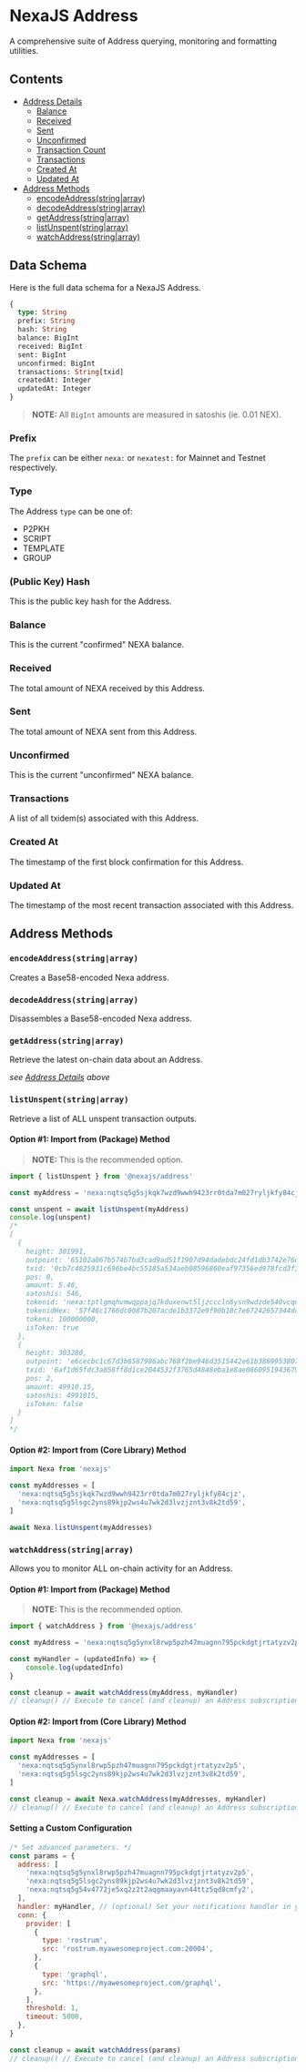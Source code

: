 # NexaJS Address

A comprehensive suite of Address querying, monitoring and formatting utilities.


## Contents

- [Address Details](#address-details)
  - [Balance](#balance)
  - [Received](#received)
  - [Sent](#sent)
  - [Unconfirmed](#unconfirmed)
  - [Transaction Count](#transaction-count)
  - [Transactions](#transactions)
  - [Created At](#createdat)
  - [Updated At](#updatedat)
- [Address Methods](#address-methods)
  - [encodeAddress(string|array)](#encodeaddressstringarray)
  - [decodeAddress(string|array)](#decodeaddressstringarray)
  - [getAddress(string|array)](#getaddressstringarray)
  - [listUnspent(string|array)](#listunspentstringarray)
  - [watchAddress(string|array)](#watchaddressstringarray)


## Data Schema

Here is the full data schema for a NexaJS Address.

```graphql
{
  type: String
  prefix: String
  hash: String
  balance: BigInt
  received: BigInt
  sent: BigInt
  unconfirmed: BigInt
  transactions: String[txid]
  createdAt: Integer
  updatedAt: Integer
}
```

> __NOTE:__ All `BigInt` amounts are measured in satoshis (ie. 0.01 NEX).

### Prefix

The `prefix` can be either `nexa:` or `nexatest:` for Mainnet and Testnet respectively.

### Type

The Address `type` can be one of:
- P2PKH
- SCRIPT
- TEMPLATE
- GROUP

### (Public Key) Hash

This is the public key hash for the Address.

### Balance

This is the current "confirmed" NEXA balance.

### Received

The total amount of NEXA received by this Address.

### Sent

The total amount of NEXA sent from this Address.

### Unconfirmed

This is the current "unconfirmed" NEXA balance.

### Transactions

A list of all txidem(s) associated with this Address.

### Created At

The timestamp of the first block confirmation for this Address.

### Updated At

The timestamp of the most recent transaction associated with this Address.


## Address Methods

### `encodeAddress(string|array)`

Creates a Base58-encoded Nexa address.

### `decodeAddress(string|array)`

Disassembles a Base58-encoded Nexa address.

### `getAddress(string|array)`

Retrieve the latest on-chain data about an Address.

_see [Address Details](#address-details) above_

### `listUnspent(string|array)`

Retrieve a list of ALL unspent transaction outputs.

#### Option #1: Import from (Package) Method

> __NOTE:__ This is the recommended option.

```js
import { listUnspent } from '@nexajs/address'

const myAddress = 'nexa:nqtsq5g5sjkqk7wzd9wwh9423rr0tda7m027ryljkfy84cjz'

const unspent = await listUnspent(myAddress)
console.log(unspent)
/*
[
  {
    height: 301991,
    outpoint: '65102a067b574b7bd3cad9ad51f1907d94dadebdc24fd1db3742e76d6f1786b7',
    txid: '0cb7c4825931c696be4bc55185a534aeb08596860eaf97356ed978fcd3f3c06b',
    pos: 0,
    amount: 5.46,
    satoshis: 546,
    tokenid: 'nexa:tptlgmqhvmwqppajq7kduxenwt5ljzcccln8ysn9wdzde540vcqqqcra40x0x',
    tokenidHex: '57f46c1766dc0087b207acde1b3372e9f90b18c7e67242657344dcd2af660000',
    tokens: 100000000,
    isToken: true
  },
  {
    height: 303280,
    outpoint: 'e6cecbc1c67d3b8587986abc768f2be946d3515442e61b3869953807dae69579',
    txid: '6af1d65fdc3a858ff8d1ce2044532f3765d4848eba1e8ae08609519436793e37',
    pos: 2,
    amount: 49910.15,
    satoshis: 4991015,
    isToken: false
  }
]
*/
```

#### Option #2: Import from (Core Library) Method

```js
import Nexa from 'nexajs'

const myAddresses = [
  'nexa:nqtsq5g5sjkqk7wzd9wwh9423rr0tda7m027ryljkfy84cjz',
  'nexa:nqtsq5g5lsgc2yns89kjp2ws4u7wk2d3lvzjznt3v8k2td59',
]

await Nexa.listUnspent(myAddresses)
```

### `watchAddress(string|array)`

Allows you to monitor ALL on-chain activity for an Address.

#### Option #1: Import from (Package) Method

> __NOTE:__ This is the recommended option.

```js
import { watchAddress } from '@nexajs/address'

const myAddress = 'nexa:nqtsq5g5ynxl8rwp5pzh47muagnn795pckdgtjrtatyzv2p5'

const myHandler = (updatedInfo) => {
    console.log(updatedInfo)
}

const cleanup = await watchAddress(myAddress, myHandler)
// cleanup() // Execute to cancel (and cleanup) an Address subscription.
```

#### Option #2: Import from (Core Library) Method

```js
import Nexa from 'nexajs'

const myAddresses = [
  'nexa:nqtsq5g5ynxl8rwp5pzh47muagnn795pckdgtjrtatyzv2p5',
  'nexa:nqtsq5g5lsgc2yns89kjp2ws4u7wk2d3lvzjznt3v8k2td59',
]

const cleanup = await Nexa.watchAddress(myAddresses, myHandler)
// cleanup() // Execute to cancel (and cleanup) an Address subscription.
```

#### Setting a Custom Configuration

```js
/* Set advanced parameters. */
const params = {
  address: [
    'nexa:nqtsq5g5ynxl8rwp5pzh47muagnn795pckdgtjrtatyzv2p5',
    'nexa:nqtsq5g5lsgc2yns89kjp2ws4u7wk2d3lvzjznt3v8k2td59',
    'nexa:nqtsq5g54v4772je5xq2z2t2aqgmaayavn44ttz5qd8cmfy2',
  ],
  handler: myHandler, // (optional) Set your notifications handler in your parameters.
  conn: {
    provider: [
      {
        type: 'rostrum',
        src: 'rostrum.myawesomeproject.com:20004',
      },
      {
        type: 'graphql',
        src: 'https://myawesomeproject.com/graphql',
      },
    ],
    threshold: 1,
    timeout: 5000,
  },
}

const cleanup = await watchAddress(params)
// cleanup() // Execute to cancel (and cleanup) an Address subscription.
```
